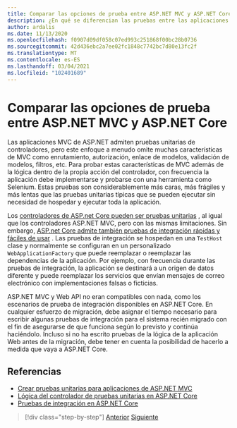 ```yaml
---
title: Comparar las opciones de prueba entre ASP.NET MVC y ASP.NET Core
description: ¿En qué se diferencian las pruebas entre las aplicaciones ASP.NET MVC y las aplicaciones ASP.NET Core?
author: ardalis
ms.date: 11/13/2020
ms.openlocfilehash: f0907d09df058c07ed993c251868f00bc28b0736
ms.sourcegitcommit: 42d436ebc2a7ee02fc1848c7742bc7d80e13fc2f
ms.translationtype: MT
ms.contentlocale: es-ES
ms.lasthandoff: 03/04/2021
ms.locfileid: "102401689"
---
```

# <a name="compare-testing-options-between-aspnet-mvc-and-aspnet-core"></a>Comparar las opciones de prueba entre ASP.NET MVC y ASP.NET Core

Las aplicaciones MVC de ASP.NET admiten pruebas unitarias de controladores, pero este enfoque a menudo omite muchas características de MVC como enrutamiento, autorización, enlace de modelos, validación de modelos, filtros, etc. Para probar estas características de MVC además de la lógica dentro de la propia acción del controlador, con frecuencia la aplicación debe implementarse y probarse con una herramienta como Selenium. Estas pruebas son considerablemente más caras, más frágiles y más lentas que las pruebas unitarias típicas que se pueden ejecutar sin necesidad de hospedar y ejecutar toda la aplicación.

Los [controladores de ASP.net Core pueden ser pruebas unitarias](/aspnet/core/mvc/controllers/testing) , al igual que los controladores ASP.NET MVC, pero con las mismas limitaciones. Sin embargo, [ASP.net Core admite también pruebas de integración rápidas y fáciles de usar](/aspnet/core/test/integration-tests) . Las pruebas de integración se hospedan en una `TestHost` clase y normalmente se configuran en un personalizado `WebApplicationFactory` que puede reemplazar o reemplazar las dependencias de la aplicación. Por ejemplo, con frecuencia durante las pruebas de integración, la aplicación se destinará a un origen de datos diferente y puede reemplazar los servicios que envían mensajes de correo electrónico con implementaciones falsas o ficticias.

ASP.NET MVC y Web API no eran compatibles con nada, como los escenarios de prueba de integración disponibles en ASP.NET Core. En cualquier esfuerzo de migración, debe asignar el tiempo necesario para escribir algunas pruebas de integración para el sistema recién migrado con el fin de asegurarse de que funciona según lo previsto y continúa haciéndolo. Incluso si no ha escrito pruebas de la lógica de la aplicación Web antes de la migración, debe tener en cuenta la posibilidad de hacerlo a medida que vaya a ASP.NET Core.

## <a name="references"></a>Referencias

- [Crear pruebas unitarias para aplicaciones de ASP.NET MVC](/aspnet/mvc/overview/older-versions-1/unit-testing/creating-unit-tests-for-asp-net-mvc-applications-cs)
- [Lógica del controlador de pruebas unitarias en ASP.NET Core](/aspnet/core/mvc/controllers/testing)
- [Pruebas de integración en ASP.NET Core](/aspnet/core/test/integration-tests)

>[!div class="step-by-step"]
>[Anterior](signalr-differences.md)
>[Siguiente](migrate-large-solutions.md)
